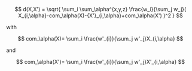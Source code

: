 $$
d(X,X') = \sqrt{ \sum_i \sum_\alpha^{x,y,z}  \frac{w_i}{\sum_j w_j}( X_{i,\alpha}-com_\alpha(X)-{X'}_{i,\alpha}+com_\alpha(X') )^2 }
$$

with

$$
com_\alpha(X)= \sum_i  \frac{w'_{i}}{\sum_j w'_j}X_{i,\alpha}
$$

and

$$
com_\alpha(X')= \sum_i  \frac{w'_{i}}{\sum_j w'_j}X'_{i,\alpha}
$$
